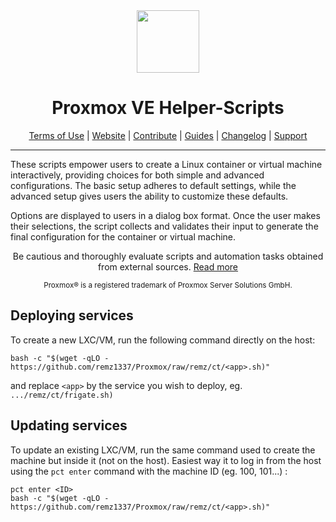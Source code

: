 <div align="center">
  <a href="#">
    <img src="https://raw.githubusercontent.com/remz1337/Proxmox/remz/misc/images/logo.png" height="100px" />
 </a>
</div>
<h1 align="center">Proxmox VE Helper-Scripts</h1>

<p align="center">
  <a href="https://helper-scripts.com/terms-of-use">Terms of Use</a> | 
  <a href="https://helper-scripts.com/">Website</a> | 
  <a href="https://github.com/remz1337/Proxmox/blob/remz/.github/CONTRIBUTING.md">Contribute</a> |
  <a href="https://github.com/remz1337/Proxmox/blob/remz/USER_SUBMITTED_GUIDES.md">Guides</a> |
  <a href="https://github.com/remz1337/Proxmox/blob/remz/CHANGELOG.md">Changelog</a> |
  <a href="https://ko-fi.com/remz1337">Support</a>
</p>

---

These scripts empower users to create a Linux container or virtual machine interactively, providing choices for both simple and advanced configurations. The basic setup adheres to default settings, while the advanced setup gives users the ability to customize these defaults. 

Options are displayed to users in a dialog box format. Once the user makes their selections, the script collects and validates their input to generate the final configuration for the container or virtual machine.
<p align="center">
Be cautious and thoroughly evaluate scripts and automation tasks obtained from external sources. <a href="https://github.com/remz1337/Proxmox/blob/remz/CODE-AUDIT.md">Read more</a>
</p>
<sub><div align="center"> Proxmox® is a registered trademark of Proxmox Server Solutions GmbH. </div></sub>

## Deploying services
To create a new LXC/VM, run the following command directly on the host:
```
bash -c "$(wget -qLO - https://github.com/remz1337/Proxmox/raw/remz/ct/<app>.sh)"
```
and replace `<app>` by the service you wish to deploy, eg. `.../remz/ct/frigate.sh)`

## Updating services
To update an existing LXC/VM, run the same command used to create the machine but inside it (not on the host). Easiest way it to log in from the host using the `pct enter` command with the machine ID (eg. 100, 101...) : 
```
pct enter <ID>
bash -c "$(wget -qLO - https://github.com/remz1337/Proxmox/raw/remz/ct/<app>.sh)"
```
